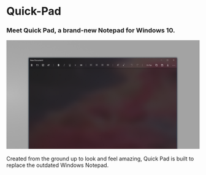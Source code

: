 # Quick-Pad
<h3>Meet Quick Pad, a brand-new Notepad for Windows 10.</h3>
<img src="quick pad hero art2.png" width="800px">
<p>Created from the ground up to look and feel amazing, Quick Pad is built to replace the outdated Windows Notepad.</p>



